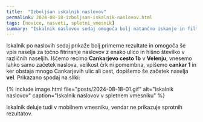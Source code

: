 ```yaml
---
title:  "Izboljšan iskalnik naslovov"
permalink: 2024-08-18-izboljsan-iskalnik-naslovov.html
tags: [novice, nasveti, spletni_vmesnik]
summary: "Iskalnik naslovov sedaj omogoča bolj natančno iskanje in filtriranje naslovov. Prikazano na konkretnem primeru."
---
```


Iskalnik po naslovih sedaj prikaže bolj primerne rezultate in omogoča še vpis naselja za točno fitriranje naslovov z enako ulico
in hišno številko v različnih naseljih. Iščemo recimo **Cankarjevo cesto 1b** v **Velenju**, vnesemo lahko samo začetek naslova, velikost črk ni pomembna,
vpišemo **cankar 1** in ker obstaja mnogo Cankarjevih ulic ali cest, dopišemo še začetek naselja **vel**. Prikazano spodaj na sliki:

{% include image.html file="posts/2024-08-18-01.gif" alt="iskalnik naslovov" caption="Iskalnik naslovov v spletnem vmesniku" %}  

Iskalnik deluje tudi v mobilnem vmesniku, vendar ne prikazuje sprotnih rezultatov.
